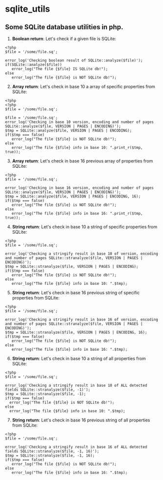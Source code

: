 # sqlite_utils
Some SQLite database utilities in php.
--------------------------------------

1. **Boolean return**: Let's check if a given file is SQLite:

```
<?php
$file = '/some/file.sq';

error_log('Checking boolean result of SQLite::analyze($file)');
if(SQLite::analyze($file))
   error_log("The file {$file} IS SQLite db!");
else
   error_log("The file {$file} is NOT SQLite db!");
```
2. **Array return**: Let's check in base 10 a array of specific properties from SQLite:
```
<?php
<?php
$file = '/some/file.sq';

$file = '/some/file.sq';
error_log('Checking in base 10 version, encoding and number of pages SQLite::analyze($file, VERSION | PAGES | ENCODING)');
$tmp = SQLite::analyze($file, VERSION | PAGES | ENCODING);
if($tmp === false)
   error_log("The file {$file} is NOT SQLite db!");
else
   error_log("The file {$file} info in base 10: ".print_r($tmp, true));
```
3. **Array return**: Let's check in base 16 previous array of properties from SQLite:
```
<?php
$file = '/some/file.sq';

error_log('Checking in base 16 version, encoding and number of pages SQLite::analyze($file, VERSION | PAGES | ENCODING)');
$tmp = SQLite::analyze($file, VERSION | PAGES | ENCODING, 16);
if($tmp === false)
   error_log("The file {$file} is NOT SQLite db!");
else
   error_log("The file {$file} info in base 16: ".print_r($tmp, true));
```
4. **String return**: Let's check in base 10 a string of specific properties from SQLite:
```
<?php
$file = '/some/file.sq';

error_log('Checking a stringify result in base 10 of version, encoding and number of pages SQLite::stranalyze($file, VERSION | PAGES | ENCODING)');
$tmp = SQLite::stranalyze($file, VERSION | PAGES | ENCODING);
if($tmp === false)
   error_log("The file {$file} is NOT SQLite db!");
else
   error_log("The file {$file} info in base 10: ".$tmp);
```
5. **String return**: Let's check in base 16 previous string of specific properties from SQLite:
```
<?php
$file = '/some/file.sq';

error_log('Checking a stringify result in base 16 of version, encoding and number of pages SQLite::stranalyze($file, VERSION | PAGES | ENCODING)');
$tmp = SQLite::stranalyze($file, VERSION | PAGES | ENCODING, 16);
if($tmp === false)
   error_log("The file {$file} is NOT SQLite db!");
else
   error_log("The file {$file} info in base 16: ".$tmp);
 ```
 6. **String return**: Let's check in base 10 a string of all properties from SQLite:
 ```
 <?php
$file = '/some/file.sq';

error_log('Checking a stringify result in base 10 of ALL detected fields SQLite::stranalyze($file, -1)');
$tmp = SQLite::stranalyze($file, -1);
if($tmp === false)
   error_log("The file {$file} is NOT SQLite db!");
else
   error_log("The file {$file} info in base 10: ".$tmp);
```
 7. **String return**: Let's check in base 16 previous string of all properties from SQLite:
```
<?php
$file = '/some/file.sq';

error_log('Checking a stringify result in base 16 of ALL detected fields SQLite::stranalyze($file, -1, 16)');
$tmp = SQLite::stranalyze($file, -1, 16);
if($tmp === false)
   error_log("The file {$file} is NOT SQLite db!");
else
   error_log("The file {$file} info in base 16: ".$tmp); 
```
